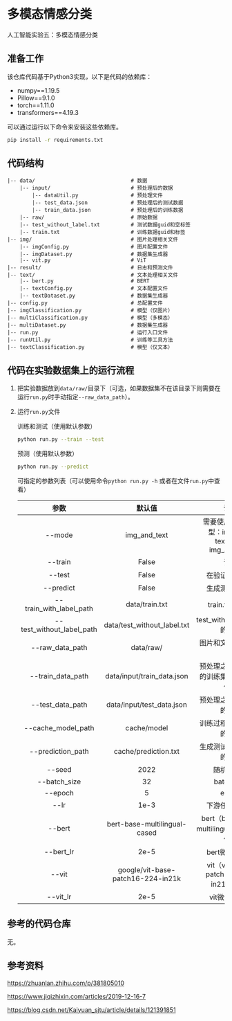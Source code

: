 # 多模态情感分类

人工智能实验五：多模态情感分类

## 准备工作

该仓库代码基于Python3实现，以下是代码的依赖库：

* numpy==1.19.5
* Pillow==9.1.0
* torch==1.11.0
* transformers==4.19.3

可以通过运行以下命令来安装这些依赖库。

```bash
pip install -r requirements.txt
```

## 代码结构

```
|-- data/                               # 数据
    |-- input/                          # 预处理后的数据
        |-- dataUtil.py                 # 预处理文件
        |-- test_data.json              # 预处理后的测试数据
        |-- train_data.json             # 预处理后的训练数据
    |-- raw/                            # 原始数据
    |-- test_without_label.txt          # 测试数据guid和空标签
    |-- train.txt                       # 训练数据guid和标签
|-- img/                                # 图片处理相关文件
    |-- imgConfig.py                    # 图片配置文件
    |-- imgDataset.py                   # 数据集生成器
    |-- vit.py                          # ViT
|-- result/                             # 日志和预测文件
|-- text/                               # 文本处理相关文件
    |-- bert.py                         # BERT
    |-- textConfig.py                   # 文本配置文件
    |-- textDataset.py                  # 数据集生成器
|-- config.py                           # 总配置文件
|-- imgClassification.py                # 模型（仅图片）
|-- multiClassification.py              # 模型（多模态）
|-- multiDataset.py                     # 数据集生成器
|-- run.py                              # 运行入口文件
|-- runUtil.py                          # 训练等工具方法
|-- textClassification.py               # 模型（仅文本）
```

## 代码在实验数据集上的运行流程

1. 把实验数据放到`data/raw/`目录下（可选，如果数据集不在该目录下则需要在运行`run.py`时手动指定`--raw_data_path`）。

2. 运行`run.py`文件

   训练和测试（使用默认参数）

   ```bash
   python run.py --train --test
   ```

   预测（使用默认参数）

   ```bash
   python run.py --predict
   ```

   可指定的参数列表（可以使用命令`python run.py -h` 或者在文件`run.py`中查看）

   |           参数            |              默认值               |                         说明                          |
   | :-----------------------: | :-------------------------------: | :---------------------------------------------------: |
   |          --mode           |           img_and_text            | 需要使用的数据类型：img_only, text_only, img_and_text |
   |          --train          |               False               |                         训练                          |
   |          --test           |               False               |                    在验证集上测试                     |
   |         --predict         |               False               |                    生成测试集标签                     |
   |  --train_with_label_path  |          data/train.txt           |                    train.txt的位置                    |
   | --test_without_label_path |    data/test_without_label.txt    |             test_without_label.txt的位置              |
   |      --raw_data_path      |             data/raw/             |                 图片和文本数据的位置                  |
   |     --train_data_path     |    data/input/train_data.json     |       预处理之后的未划分的训练集和验证集的位置        |
   |     --test_data_path      |     data/input/test_data.json     |               预处理之后的测试集的位置                |
   |    --cache_model_path     |            cache/model            |               训练过程中保存模型的位置                |
   |     --prediction_path     |       cache/prediction.txt        |               生成测试集标签文件的位置                |
   |          --seed           |               2022                |                      随机数种子                       |
   |       --batch_size        |                32                 |                      batch size                       |
   |          --epoch          |                 5                 |                         epoch                         |
   |           --lr            |               1e-3                |                    下游任务学习率                     |
   |          --bert           |   bert-base-multilingual-cased    |       bert（bert-base-multilingual-cased）位置        |
   |         --bert_lr         |               2e-5                |                    bert微调学习率                     |
   |           --vit           | google/vit-base-patch16-224-in21k |         vit（vit-base-patch16-224-in21k）位置         |
   |         --vit_lr          |               2e-5                |                     vit微调学习率                     |

## 参考的代码仓库

无。

## 参考资料

https://zhuanlan.zhihu.com/p/381805010

https://www.jiqizhixin.com/articles/2019-12-16-7

https://blog.csdn.net/Kaiyuan_sjtu/article/details/121391851

